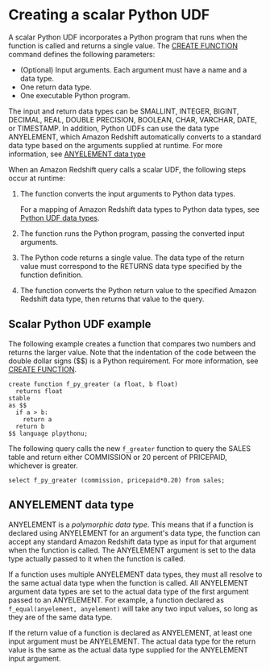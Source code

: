 # Creating a scalar Python UDF<a name="udf-creating-a-scalar-udf"></a>

A scalar Python UDF incorporates a Python program that runs when the function is called and returns a single value\. The [CREATE FUNCTION](r_CREATE_FUNCTION.md) command defines the following parameters:
+ \(Optional\) Input arguments\. Each argument must have a name and a data type\. 
+ One return data type\.
+ One executable Python program\.

The input and return data types can be SMALLINT, INTEGER, BIGINT, DECIMAL, REAL, DOUBLE PRECISION, BOOLEAN, CHAR, VARCHAR, DATE, or TIMESTAMP\.  In addition, Python UDFs can use the data type ANYELEMENT, which Amazon Redshift automatically converts to a standard data type based on the arguments supplied at runtime\. For more information, see [ANYELEMENT data type](#udf-anyelement-data-type)

When an Amazon Redshift query calls a scalar UDF, the following steps occur at runtime:

1. The function converts the input arguments to Python data types\.

   For a mapping of Amazon Redshift data types to Python data types, see [Python UDF data types](udf-data-types.md)\.

1. The function runs the Python program, passing the converted input arguments\.

1. The Python code returns a single value\. The data type of the return value must correspond to the RETURNS data type specified by the function definition\.

1. The function converts the Python return value to the specified Amazon Redshift data type, then returns that value to the query\.

## Scalar Python UDF example<a name="udf-scalar-function-example"></a>

The following example creates a function that compares two numbers and returns the larger value\. Note that the indentation of the code between the double dollar signs \($$\) is a Python requirement\. For more information, see [CREATE FUNCTION](r_CREATE_FUNCTION.md)\.

```
create function f_py_greater (a float, b float)
  returns float
stable
as $$
  if a > b:
    return a
  return b
$$ language plpythonu;
```

The following query calls the new `f_greater` function to query the SALES table and return either COMMISSION or 20 percent of PRICEPAID, whichever is greater\.

```
select f_py_greater (commission, pricepaid*0.20) from sales;
```

## ANYELEMENT data type<a name="udf-anyelement-data-type"></a>

ANYELEMENT is a *polymorphic data type*\. This means that if a function is declared using ANYELEMENT for an argument's data type, the function can accept any standard Amazon Redshift data type as input for that argument when the function is called\. The ANYELEMENT argument is set to the data type actually passed to it when the function is called\.

If a function uses multiple ANYELEMENT data types, they must all resolve to the same actual data type when the function is called\. All ANYELEMENT argument data types are set to the actual data type of the first argument passed to an ANYELEMENT\. For example, a function declared as `f_equal(anyelement, anyelement)` will take any two input values, so long as they are of the same data type\.

If the return value of a function is declared as ANYELEMENT, at least one input argument must be ANYELEMENT\. The actual data type for the return value is the same as the actual data type supplied for the ANYELEMENT input argument\. 